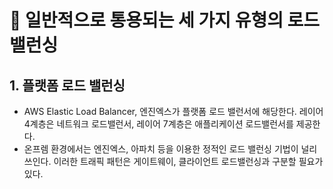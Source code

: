 <!-- Date: 2025-02-16 -->
<!-- Update Date: 2025-02-27 -->
<!-- File ID: 7d355ecf-f619-43b4-b9c7-969ff308402c -->
<!-- Author: Seoyeon Jang -->

# 📌 일반적으로 통용되는 세 가지 유형의 로드 밸런싱

## 1. 플랫폼 로드 밸런싱

- AWS Elastic Load Balancer, 엔진엑스가 플랫폼 로드 밸런서에 해당한다. 레이어 4계층은 네트워크 로드밸런서, 레이어 7계층은 애플리케이션 로드밸런서를 제공한다.
- 온프렘 환경에서는 엔진엑스, 아파치 등을 이용한 정적인 로드 밸런싱 기법이 널리 쓰인다. 이러한 트래픽 패턴은 게이트웨이, 클라이언트 로드밸런싱과 구분할 필요가 있다.



